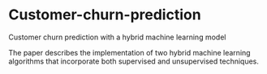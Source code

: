 # Customer-churn-prediction
Customer churn prediction with a hybrid machine learning model

The paper describes the implementation of two hybrid machine learning algorithms that incorporate both supervised and unsupervised techniques.
